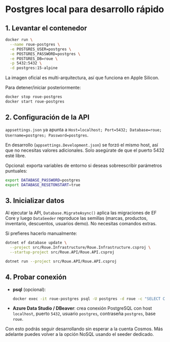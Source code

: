 # Postgres local para desarrollo rápido

## 1. Levantar el contenedor

```bash
docker run \
  --name roue-postgres \
  -e POSTGRES_USER=postgres \
  -e POSTGRES_PASSWORD=postgres \
  -e POSTGRES_DB=roue \
  -p 5432:5432 \
  -d postgres:15-alpine
```

La imagen oficial es multi-arquitectura, así que funciona en Apple Silicon.

Para detener/iniciar posteriormente:

```bash
docker stop roue-postgres
docker start roue-postgres
```

## 2. Configuración de la API

`appsettings.json` ya apunta a `Host=localhost; Port=5432; Database=roue; Username=postgres; Password=postgres`.

En desarrollo (`appsettings.Development.json`) se forzó el mismo host, así que no necesitas valores adicionales. Solo asegúrate de que el puerto 5432 esté libre.

Opcional: exporta variables de entorno si deseas sobreescribir parámetros puntuales:

```bash
export DATABASE_PASSWORD=postgres
export DATABASE_RESETONSTART=true
```

## 3. Inicializar datos

Al ejecutar la API, `Database.MigrateAsync()` aplica las migraciones de EF Core y luego `DataSeeder` reproduce las semillas (marcas, productos, inventario, descuentos, usuarios demo). No necesitas comandos extras.

Si prefieres hacerlo manualmente:

```bash
dotnet ef database update \
  --project src/Roue.Infrastructure/Roue.Infrastructure.csproj \
  --startup-project src/Roue.API/Roue.API.csproj
```

```bash
dotnet run --project src/Roue.API/Roue.API.csproj
```

## 4. Probar conexión

- **psql** (opcional):

  ```bash
  docker exec -it roue-postgres psql -U postgres -d roue -c "SELECT COUNT(*) FROM \"Products\";"
  ```

- **Azure Data Studio / DBeaver**: crea conexión PostgreSQL con host `localhost`, puerto `5432`, usuario `postgres`, contraseña `postgres`, base `roue`.

Con esto podrás seguir desarrollando sin esperar a la cuenta Cosmos. Más adelante puedes volver a la opción NoSQL usando el seeder dedicado.
